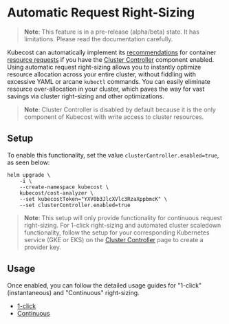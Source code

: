 # Automatic Request Right-Sizing

> **Note**: This feature is in a pre-release (alpha/beta) state. It has limitations. Please read the documentation carefully.

Kubecost can automatically implement its [recommendations](apis/apis/api-request-right-sizing-v2/) for container [resource requests](https://kubernetes.io/docs/concepts/configuration/manage-resources-containers/#requests-and-limits) if you have the [Cluster Controller](controller.md) component enabled. Using automatic request right-sizing allows you to instantly optimize resource allocation across your entire cluster, without fiddling with excessive YAML or arcane `kubectl` commands. You can easily eliminate resource over-allocation in your cluster, which paves the way for vast savings via cluster right-sizing and other optimizations.

> **Note**: Cluster Controller is disabled by default because it is the only component of Kubecost with write access to cluster resources.

## Setup

To enable this functionality, set the value `clusterController.enabled=true`, as seen below:

```
helm upgrade \
    -i \
    --create-namespace kubecost \
    kubecost/cost-analyzer \
    --set kubecostToken="YXV0b3JlcXVlc3RzaXppbmcK" \
    --set clusterController.enabled=true
```

> **Note**: This setup will only provide functionality for continuous request right-sizing. For 1-click right-sizing and automated cluster scaledown functionality, follow the setup for your corresponding Kubernetes service (GKE or EKS) on the [Cluster Controller](controller.md) page to create a provider key.

## Usage

Once enabled, you can follow the detailed usage guides for "1-click" (instantaneous) and "Continuous" right-sizing.

* [1-click](one-click-request-sizing.md)
* [Continuous](continuous-request-sizing.md)
